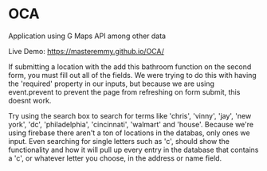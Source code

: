 # OCA
Application using G Maps API among other data 

Live Demo: https://masteremmy.github.io/OCA/

If submitting a location with the add this bathroom function on the second form, you must fill out all of the fields. We were trying to do this with having the 'required' property in our inputs, but because we are using event.prevent to prevent the page from refreshing on form submit, this doesnt work.

Try using the search box to search for terms like 'chris', 'vinny', 'jay', 'new york', 'dc', 'philadelphia', 'cincinnati', 'walmart' and 'house'. Because we're using firebase there aren't a ton of locations in the databas, only ones we input. Even searching for single letters such as 'c', should show the functionality and how it will pull up every entry in the database that contains a 'c', or whatever letter you choose, in the address or name field.